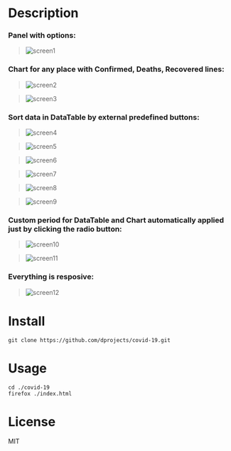 # Description

### Panel with options:

> ![screen1](https://github.com/dprojects/covid-19/blob/master/screenshots/screen1.png)

### Chart for any place with Confirmed, Deaths, Recovered lines:

> ![screen2](https://github.com/dprojects/covid-19/blob/master/screenshots/screen2.png)

> ![screen3](https://github.com/dprojects/covid-19/blob/master/screenshots/screen3.png)

### Sort data in DataTable by external predefined buttons:

> ![screen4](https://github.com/dprojects/covid-19/blob/master/screenshots/screen4.png)

> ![screen5](https://github.com/dprojects/covid-19/blob/master/screenshots/screen5.png)

> ![screen6](https://github.com/dprojects/covid-19/blob/master/screenshots/screen6.png)

> ![screen7](https://github.com/dprojects/covid-19/blob/master/screenshots/screen7.png)

> ![screen8](https://github.com/dprojects/covid-19/blob/master/screenshots/screen8.png)

> ![screen9](https://github.com/dprojects/covid-19/blob/master/screenshots/screen9.png)

### Custom period for DataTable and Chart automatically applied just by clicking the radio button: 

> ![screen10](https://github.com/dprojects/covid-19/blob/master/screenshots/screen10.png)

> ![screen11](https://github.com/dprojects/covid-19/blob/master/screenshots/screen11.png)

### Everything is resposive: 

> ![screen12](https://github.com/dprojects/covid-19/blob/master/screenshots/screen12.png)


# Install

    git clone https://github.com/dprojects/covid-19.git

# Usage

    cd ./covid-19
    firefox ./index.html

# License

MIT
